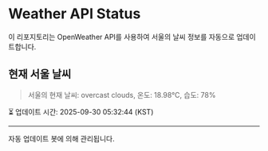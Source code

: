 
# Weather API Status

이 리포지토리는 OpenWeather API를 사용하여 서울의 날씨 정보를 자동으로 업데이트합니다.

## 현재 서울 날씨
> 서울의 현재 날씨: overcast clouds, 온도: 18.98°C, 습도: 78%

⏳ 업데이트 시간: 2025-09-30 05:32:44 (KST)

---
자동 업데이트 봇에 의해 관리됩니다.
